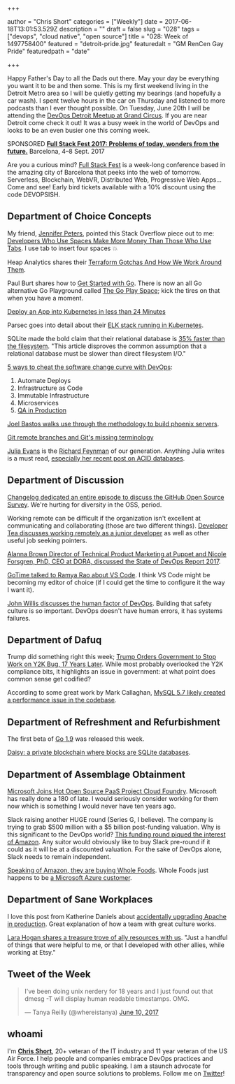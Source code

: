 +++

author = "Chris Short"
categories = ["Weekly"]
date = 2017-06-18T13:01:53.529Z
description = ""
draft = false
slug = "028"
tags = ["devops", "cloud native", "open source"]
title = "028: Week of 1497758400"
featured = "detroit-pride.jpg"
featuredalt = "GM RenCen Gay Pride"
featuredpath = "date"

+++

Happy Father's Day to all the Dads out there. May your day be everything you want it to be and then some. This is my first weekend living in the Detroit Metro area so I will be quietly getting my bearings (and hopefully a car wash). I spent twelve hours in the car on Thursday and listened to more podcasts than I ever thought possible. On Tuesday, June 20th I will be attending the [DevOps Detroit Meetup at Grand Circus](https://www.meetup.com/DevOps-Detroit/events/239887659/). If you are near Detroit come check it out! It was a busy week in the world of DevOps and looks to be an even busier one this coming week.

SPONSORED
[**Full Stack Fest 2017: Problems of today, wonders from the future.**](https://2017.fullstackfest.com)
Barcelona, 4–8 Sept. 2017

Are you a curious mind? [Full Stack Fest](https://2017.fullstackfest.com) is a week-long conference based in the amazing city of Barcelona that peeks into the web of tomorrow. Serverless, Blockchain, WebVR, Distributed Web, Progressive Web Apps... Come and see! Early bird tickets available with a 10% discount using the code DEVOPSISH.

## Department of Choice Concepts

My friend, [Jennifer Peters](https://jenniferannpeters.com/), pointed this Stack Overflow piece out to me: [Developers Who Use Spaces Make More Money Than Those Who Use Tabs](https://stackoverflow.blog/2017/06/15/developers-use-spaces-make-money-use-tabs/). I use tab to insert four spaces 💥

Heap Analytics shares their [Terraform Gotchas And How We Work Around Them](https://heap.engineering/terraform-gotchas/).

Paul Burt shares how to [Get Started with Go](https://opensource.com/article/17/6/getting-started-go?sc_cid=70160000001273HAAQ). There is now an all Go alternative Go Playground called [The Go Play Space](https://goplay.space/); kick the tires on that when you have a moment.

[Deploy an App into Kubernetes in less than 24 Minutes](https://devcentral.f5.com/articles/deploy-an-app-into-kubernetes-in-less-than-24-minutes-26764)

Parsec goes into detail about their [ELK stack running in Kubernetes](https://blog.parsec.tv/adventures-in-high-availability-logging-elk-on-kubernetes-5f38768e1740).

SQLite made the bold claim that their relational database is [35% faster than the filesystem](https://www.sqlite.org/fasterthanfs.html). "This article disproves the common assumption that a relational database must be slower than direct filesystem I/O."

[5 ways to cheat the software change curve with DevOps](https://techbeacon.com/5-ways-cheat-software-change-curve-devops):
1. Automate Deploys
2. Infrastructure as Code
3. Immutable Infrastructure
4. Microservices
5. [QA in Production](https://martinfowler.com/articles/qa-in-production.html)

[Joel Bastos walks use through the methodology to build phoenix servers](https://blog.kintoandar.com/2017/06/Baking-delicious-cloud-instances.html).

[Git remote branches and Git's missing terminology](http://blog.plover.com/prog/git-remote-branches.html)

[Julia Evans](https://jvns.ca/) is the [Richard Feynman](http://kottke.org/17/06/if-you-cant-explain-something-in-simple-terms-you-dont-understand-it) of our generation. Anything Julia writes is a must read, [especially her recent post on ACID databases](https://jvns.ca/blog/2017/06/11/log-structured-storage/).

## Department of Discussion

[Changelog dedicated an entire episode to discuss the GitHub Open Source Survey](https://changelog.com/podcast/252). We're hurting for diversity in the OSS, period.

Working remote can be difficult if the organization isn't excellent at communicating and collaborating (those are two different things). [Developer Tea discusses working remotely as a junior developer](https://developertea.simplecast.fm/episodes/70457-listener-question-joel-asks-about-remote-work-as-a-junior-developer) as well as other useful job seeking pointers.

[Alanna Brown Director of Technical Product Marketing at Puppet and Nicole Forsgren, PhD, CEO at DORA, discussed the State of DevOps Report 2017](https://soundcloud.com/infoq-engineering-culture/alanna-brown-and-nicole-forsgren-on-the-state-of-devops-report-2017).

[GoTime talked to Ramya Rao about VS Code](https://changelog.com/gotime/49). I think VS Code might be becoming my editor of choice (if I could get the time to configure it the way I want it).

[John Willis discusses the human factor of DevOps](https://jaxenter.com/john-willis-human-factor-devops-131054.html). Building that safety culture is so important. DevOps doesn't have human errors, it has systems failures.

## Department of Dafuq

Trump did something right this week; [Trump Orders Government to Stop Work on Y2K Bug, 17 Years Later](https://www.bloomberg.com/politics/articles/2017-06-15/trump-orders-government-to-stop-work-on-y2k-bug-17-years-later). While most probably overlooked the Y2K compliance bits, it highlights an issue in government: at what point does common sense get codified?

According to some great work by Mark Callaghan, [MySQL 5.7 likely created a performance issue in the codebase](https://smalldatum.blogspot.com/2017/06/sysbench-for-mysql-50-51-55-56-57-and-8.html).

## Department of Refreshment and Refurbishment

The first beta of [Go 1.9](https://tip.golang.org/doc/go1.9) was released this week.

[Daisy: a private blockchain where blocks are SQLite databases](https://github.com/ivoras/daisy).

## Department of Assemblage Obtainment

[Microsoft Joins Hot Open Source PaaS Project Cloud Foundry](http://www.datacenterknowledge.com/archives/2017/06/13/microsoft-joins-hot-open-source-paas-project-cloud-foundry/). Microsoft has really done a 180 of late. I would seriously consider working for them now which is something I would never have ten years ago.

Slack raising another HUGE round (Series G, I believe). The company is trying to grab $500 million with a $5 billion post-funding valuation. Why is this significant to the DevOps world? [This funding round piqued the interest of Amazon](https://www.bloomberg.com/news/articles/2017-06-15/messaging-startup-slack-said-to-draw-interest-from-amazon-com). Any suitor would obviously like to buy Slack pre-round if it could as it will be at a discounted valuation. For the sake of DevOps alone, Slack needs to remain independent.

[Speaking of Amazon, they are buying Whole Foods](http://www.cnbc.com/2017/06/16/amazon-buying-whole-foods-is-a-no-brainer-slam-dunk.html). Whole Foods just happens to be [a Microsoft Azure customer](http://www.cnbc.com/2017/06/16/amazons-acquisition-of-whole-foods-brings-in-a-microsoft-cloud-client.html).

## Department of Sane Workplaces

I love this post from Katherine Daniels about [accidentally upgrading Apache in production](https://beero.ps/2017/06/17/on-failure-and-resilience/). Great explanation of how a team with great culture works.

[Lara Hogan shares a treasure trove of ally resources with us](https://github.com/larahogan/ally-resources). "Just a handful of things that were helpful to me, or that I developed with other allies, while working at Etsy."

## Tweet of the Week

<blockquote class="twitter-tweet" data-lang="en"><p lang="en" dir="ltr">I&#39;ve been doing unix nerdery for 18 years and I just found out that dmesg -T will display human readable timestamps. OMG.</p>&mdash; Tanya Reilly (@whereistanya) <a href="https://twitter.com/whereistanya/status/873527496939102212?ref_src=twsrc%5Etfw">June 10, 2017</a></blockquote>
<script async src="https://platform.twitter.com/widgets.js" charset="utf-8"></script>

## whoami

I'm [**Chris Short**](https://chrisshort.net), 20+ veteran of the IT industry and 11 year veteran of the US Air Force. I help people and companies embrace DevOps practices and tools through writing and public speaking. I am a staunch advocate for transparency and open source solutions to problems. Follow me on [Twitter](https://twitter.com/ChrisShort)!
